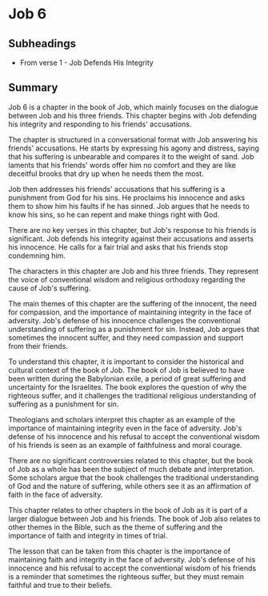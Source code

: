 # Job 6

## Subheadings

* From verse 1 - Job Defends His Integrity

## Summary

Job 6 is a chapter in the book of Job, which mainly focuses on the dialogue between Job and his three friends. This chapter begins with Job defending his integrity and responding to his friends' accusations. 

The chapter is structured in a conversational format with Job answering his friends' accusations. He starts by expressing his agony and distress, saying that his suffering is unbearable and compares it to the weight of sand. Job laments that his friends' words offer him no comfort and they are like deceitful brooks that dry up when he needs them the most. 

Job then addresses his friends' accusations that his suffering is a punishment from God for his sins. He proclaims his innocence and asks them to show him his faults if he has sinned. Job argues that he needs to know his sins, so he can repent and make things right with God. 

There are no key verses in this chapter, but Job's response to his friends is significant. Job defends his integrity against their accusations and asserts his innocence. He calls for a fair trial and asks that his friends stop condemning him. 

The characters in this chapter are Job and his three friends. They represent the voice of conventional wisdom and religious orthodoxy regarding the cause of Job's suffering. 

The main themes of this chapter are the suffering of the innocent, the need for compassion, and the importance of maintaining integrity in the face of adversity. Job's defense of his innocence challenges the conventional understanding of suffering as a punishment for sin. Instead, Job argues that sometimes the innocent suffer, and they need compassion and support from their friends. 

To understand this chapter, it is important to consider the historical and cultural context of the book of Job. The book of Job is believed to have been written during the Babylonian exile, a period of great suffering and uncertainty for the Israelites. The book explores the question of why the righteous suffer, and it challenges the traditional religious understanding of suffering as a punishment for sin. 

Theologians and scholars interpret this chapter as an example of the importance of maintaining integrity even in the face of adversity. Job's defense of his innocence and his refusal to accept the conventional wisdom of his friends is seen as an example of faithfulness and moral courage. 

There are no significant controversies related to this chapter, but the book of Job as a whole has been the subject of much debate and interpretation. Some scholars argue that the book challenges the traditional understanding of God and the nature of suffering, while others see it as an affirmation of faith in the face of adversity. 

This chapter relates to other chapters in the book of Job as it is part of a larger dialogue between Job and his friends. The book of Job also relates to other themes in the Bible, such as the theme of suffering and the importance of faith and integrity in times of trial. 

The lesson that can be taken from this chapter is the importance of maintaining faith and integrity in the face of adversity. Job's defense of his innocence and his refusal to accept the conventional wisdom of his friends is a reminder that sometimes the righteous suffer, but they must remain faithful and true to their beliefs.